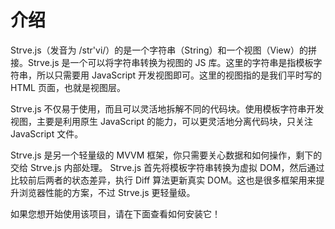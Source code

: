 # 介绍

Strve.js（发音为 /str'vi/）的是一个字符串（String）和一个视图（View）的拼接。Strve.js 是一个可以将字符串转换为视图的 JS 库。这里的字符串是指模板字符串，所以只需要用 JavaScript 开发视图即可。这里的视图指的是我们平时写的 HTML 页面，也就是视图层。

Strve.js 不仅易于使用，而且可以灵活地拆解不同的代码块。使用模板字符串开发视图，主要是利用原生 JavaScript 的能力，可以更灵活地分离代码块，只关注 JavaScript 文件。

Strve.js 是另一个轻量级的 MVVM 框架，你只需要关心数据和如何操作，剩下的交给 Strve.js 内部处理。 Strve.js 首先将模板字符串转换为虚拟 DOM，然后通过比较前后两者的状态差异，执行 Diff 算法更新真实 DOM。这也是很多框架用来提升浏览器性能的方案，不过 Strve.js 更轻量级。

如果您想开始使用该项目，请在下面查看如何安装它！
